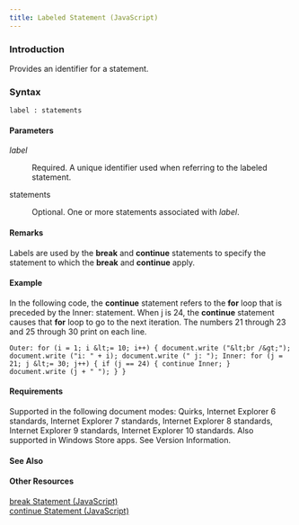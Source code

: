 ```yaml
---
title: Labeled Statement (JavaScript)
---
```


### Introduction 

 Provides an identifier for a statement.

### Syntax 

```
label : statements
```

#### Parameters 

<div id="sectionSection0" class="section" name="collapseableSection" style="" expanded="true">
  <dl class="authored">
    <dt>
      <i xmlns:util="util">label</i>
    </dt>
    <dd>
      <p xmlns:util="util">
        Required. A unique identifier used when referring to the labeled statement.
      </p>
    </dd>
    <dt>
      <span class="parameter" sdata="paramReference" xmlns:util="util">statements</span>
    </dt>
    <dd>
      <p xmlns:util="util">
        Optional. One or more statements associated with <i>label</i>.
      </p>
    </dd>
  </dl>
</div>

#### Remarks 

<div id="languageReferenceRemarksSection" class="section" name="collapseableSection" style="">
  <p xmlns:util="util">
    Labels are used by the <b>break</b> and <b>continue</b> statements to specify the statement to which the <b>break</b> and <b>continue</b> apply.
  </p>
</div>

#### Example 

<p xmlns:util="util">
  In the following code, the <b>continue</b> statement refers to the <b>for</b> loop that is preceded by the <span class="code">Inner:</span> statement. When <span class="code">j</span> is 24, the
  <b>continue</b> statement causes that <b>for</b> loop to go to the next iteration. The numbers 21 through 23 and 25 through 30 print on each line.
</p>

```
Outer: for (i = 1; i &lt;= 10; i++) { document.write ("&lt;br /&gt;"); document.write ("i: " + i); document.write (" j: "); Inner: for (j = 21; j &lt;= 30; j++) { if (j == 24) { continue Inner; }
document.write (j + " "); } }
```

#### Requirements 

<div id="requirementsTitleSection" class="section" name="collapseableSection" style="">
  <p xmlns:util="util"></p>
  <p>
    Supported in the following document modes: Quirks, Internet Explorer 6 standards, Internet Explorer 7 standards, Internet Explorer 8 standards, Internet Explorer 9 standards, Internet Explorer 10
    standards. Also supported in Windows Store apps. See Version Information.
  </p>
</div>

#### See Also 

<div id="seeAlsoSection" class="section" name="collapseableSection" style="">
  <h4 class="subHeading">
    Other Resources
  </h4>
  <div class="seeAlsoStyle">
    <span sdata="link" xmlns:util="util"><a href="5be0f2a8-5fe7-4a6c-89af-ca20a925ce87.htm">break Statement (JavaScript)</a></span>
  </div>
  <div class="seeAlsoStyle">
    <span sdata="link" xmlns:util="util"><a href="f8a30d9f-e2de-4e1f-8668-4e4cf95f7df9.htm">continue Statement (JavaScript)</a></span>
  </div>
</div>

